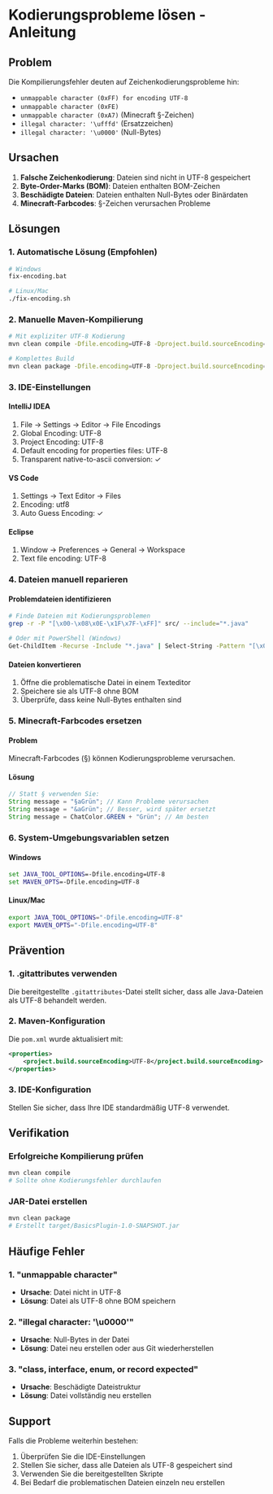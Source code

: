 # Kodierungsprobleme lösen - Anleitung

## Problem
Die Kompilierungsfehler deuten auf Zeichenkodierungsprobleme hin:
- `unmappable character (0xFF) for encoding UTF-8`
- `unmappable character (0xFE)`
- `unmappable character (0xA7)` (Minecraft §-Zeichen)
- `illegal character: '\ufffd'` (Ersatzzeichen)
- `illegal character: '\u0000'` (Null-Bytes)

## Ursachen
1. **Falsche Zeichenkodierung**: Dateien sind nicht in UTF-8 gespeichert
2. **Byte-Order-Marks (BOM)**: Dateien enthalten BOM-Zeichen
3. **Beschädigte Dateien**: Dateien enthalten Null-Bytes oder Binärdaten
4. **Minecraft-Farbcodes**: §-Zeichen verursachen Probleme

## Lösungen

### 1. Automatische Lösung (Empfohlen)
```bash
# Windows
fix-encoding.bat

# Linux/Mac
./fix-encoding.sh
```

### 2. Manuelle Maven-Kompilierung
```bash
# Mit expliziter UTF-8 Kodierung
mvn clean compile -Dfile.encoding=UTF-8 -Dproject.build.sourceEncoding=UTF-8

# Komplettes Build
mvn clean package -Dfile.encoding=UTF-8 -Dproject.build.sourceEncoding=UTF-8
```

### 3. IDE-Einstellungen

#### IntelliJ IDEA
1. File → Settings → Editor → File Encodings
2. Global Encoding: UTF-8
3. Project Encoding: UTF-8
4. Default encoding for properties files: UTF-8
5. Transparent native-to-ascii conversion: ✓

#### VS Code
1. Settings → Text Editor → Files
2. Encoding: utf8
3. Auto Guess Encoding: ✓

#### Eclipse
1. Window → Preferences → General → Workspace
2. Text file encoding: UTF-8

### 4. Dateien manuell reparieren

#### Problemdateien identifizieren
```bash
# Finde Dateien mit Kodierungsproblemen
grep -r -P "[\x00-\x08\x0E-\x1F\x7F-\xFF]" src/ --include="*.java"

# Oder mit PowerShell (Windows)
Get-ChildItem -Recurse -Include "*.java" | Select-String -Pattern "[\x00-\x08\x0E-\x1F\x7F-\xFF]"
```

#### Dateien konvertieren
1. Öffne die problematische Datei in einem Texteditor
2. Speichere sie als UTF-8 ohne BOM
3. Überprüfe, dass keine Null-Bytes enthalten sind

### 5. Minecraft-Farbcodes ersetzen

#### Problem
Minecraft-Farbcodes (§) können Kodierungsprobleme verursachen.

#### Lösung
```java
// Statt § verwenden Sie:
String message = "§aGrün"; // Kann Probleme verursachen
String message = "&aGrün"; // Besser, wird später ersetzt
String message = ChatColor.GREEN + "Grün"; // Am besten
```

### 6. System-Umgebungsvariablen setzen

#### Windows
```cmd
set JAVA_TOOL_OPTIONS=-Dfile.encoding=UTF-8
set MAVEN_OPTS=-Dfile.encoding=UTF-8
```

#### Linux/Mac
```bash
export JAVA_TOOL_OPTIONS="-Dfile.encoding=UTF-8"
export MAVEN_OPTS="-Dfile.encoding=UTF-8"
```

## Prävention

### 1. .gitattributes verwenden
Die bereitgestellte `.gitattributes`-Datei stellt sicher, dass alle Java-Dateien als UTF-8 behandelt werden.

### 2. Maven-Konfiguration
Die `pom.xml` wurde aktualisiert mit:
```xml
<properties>
    <project.build.sourceEncoding>UTF-8</project.build.sourceEncoding>
</properties>
```

### 3. IDE-Konfiguration
Stellen Sie sicher, dass Ihre IDE standardmäßig UTF-8 verwendet.

## Verifikation

### Erfolgreiche Kompilierung prüfen
```bash
mvn clean compile
# Sollte ohne Kodierungsfehler durchlaufen
```

### JAR-Datei erstellen
```bash
mvn clean package
# Erstellt target/BasicsPlugin-1.0-SNAPSHOT.jar
```

## Häufige Fehler

### 1. "unmappable character"
- **Ursache**: Datei nicht in UTF-8
- **Lösung**: Datei als UTF-8 ohne BOM speichern

### 2. "illegal character: '\u0000'"
- **Ursache**: Null-Bytes in der Datei
- **Lösung**: Datei neu erstellen oder aus Git wiederherstellen

### 3. "class, interface, enum, or record expected"
- **Ursache**: Beschädigte Dateistruktur
- **Lösung**: Datei vollständig neu erstellen

## Support

Falls die Probleme weiterhin bestehen:
1. Überprüfen Sie die IDE-Einstellungen
2. Stellen Sie sicher, dass alle Dateien als UTF-8 gespeichert sind
3. Verwenden Sie die bereitgestellten Skripte
4. Bei Bedarf die problematischen Dateien einzeln neu erstellen
